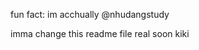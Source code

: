 fun fact: im acchually @nhudangstudy

imma change this readme file real soon kiki

<!---
nhudangsleep/nhudangsleep is a ✨ special ✨ repository because its `README.md` (this file) appears on your GitHub profile.
You can click the Preview link to take a look at your changes.
--->
